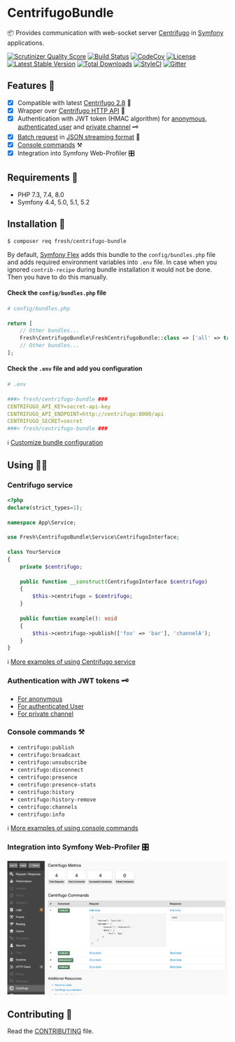 # CentrifugoBundle

📦 Provides communication with web-socket server [Centrifugo](https://centrifugal.github.io/centrifugo/) in [Symfony](https://symfony.com/) applications.

[![Scrutinizer Quality Score](https://img.shields.io/scrutinizer/g/fre5h/CentrifugoBundle.svg?style=flat-square)](https://scrutinizer-ci.com/g/fre5h/CentrifugoBundle/)
[![Build Status](https://img.shields.io/travis/fre5h/CentrifugoBundle/master.svg?style=flat-square)](https://travis-ci.com/fre5h/CentrifugoBundle)
[![CodeCov](https://img.shields.io/codecov/c/github/fre5h/CentrifugoBundle.svg?style=flat-square)](https://codecov.io/github/fre5h/CentrifugoBundle)
[![License](https://img.shields.io/packagist/l/fresh/centrifugo-bundle.svg?style=flat-square)](https://packagist.org/packages/fresh/centrifugo-bundle)
[![Latest Stable Version](https://img.shields.io/packagist/v/fresh/centrifugo-bundle.svg?style=flat-square)](https://packagist.org/packages/fresh/centrifugo-bundle)
[![Total Downloads](https://img.shields.io/packagist/dt/fresh/centrifugo-bundle.svg?style=flat-square)](https://packagist.org/packages/fresh/centrifugo-bundle)
[![StyleCI](https://styleci.io/repos/164834807/shield?style=flat-square)](https://styleci.io/repos/164834807)
[![Gitter](https://img.shields.io/badge/gitter-join%20chat-brightgreen.svg?style=flat-square)](https://gitter.im/fre5h/CentrifugoBundle)

## Features 🎁

- [x] Compatible with latest [Centrifugo 2.8](https://github.com/centrifugal/centrifugo/releases/tag/v2.8.0) 🚀
- [x] Wrapper over [Centrifugo HTTP API](https://centrifugal.github.io/centrifugo/server/http_api/) 🔌
- [X] Authentication with JWT token (HMAC algorithm) for [anonymous](./Resources/docs/authentication.md#anonymous), [authenticated user](./Resources/docs/authentication.md#authenticated-user) and [private channel](./Resources/docs/authentication.md#private-channel) 🗝️
- [x] [Batch request](./Resources/docs/centrifugo_service_methods.md#batch-request) in [JSON streaming format](https://en.wikipedia.org/wiki/JSON_streaming) 💪
- [x] [Console commands](./Resources/docs/console_commands.md "Console commands") ⚒️️
- [x] Integration into Symfony Web-Profiler 🎛️

## Requirements 🧐

* PHP 7.3, 7.4, 8.0
* Symfony 4.4, 5.0, 5.1, 5.2

## Installation 🌱

```bash
$ composer req fresh/centrifugo-bundle
```

By default, [Symfony Flex](https://flex.symfony.com/) adds this bundle to the `config/bundles.php` file and adds required environment variables into `.env` file.
In case when you ignored `contrib-recipe` during bundle installation it would not be done. Then you have to do this manually.

#### Check the `config/bundles.php` file

```php
# config/bundles.php

return [
    // Other bundles...
    Fresh\CentrifugoBundle\FreshCentrifugoBundle::class => ['all' => true],
    // Other bundles...
];
```

#### Check the `.env` file and add you configuration

```yaml
# .env

###> fresh/centrifugo-bundle ###
CENTRIFUGO_API_KEY=secret-api-key
CENTRIFUGO_API_ENDPOINT=http://centrifugo:8000/api
CENTRIFUGO_SECRET=secret
###< fresh/centrifugo-bundle ###
```

ℹ️ [Customize bundle configuration](./Resources/docs/configuration.md "Customize bundle configuration")

## Using 🧑‍🎓

### Centrifugo service

```php
<?php
declare(strict_types=1);

namespace App\Service;

use Fresh\CentrifugoBundle\Service\CentrifugoInterface;

class YourService
{
    private $centrifugo;    

    public function __construct(CentrifugoInterface $centrifugo)
    {
        $this->centrifugo = $centrifugo;
    }

    public function example(): void
    {
        $this->centrifugo->publish(['foo' => 'bar'], 'channelA');
    }
}
```

ℹ️ [More examples of using Centrifugo service](./Resources/docs/centrifugo_service_methods.md "More examples of using Centrifugo service")

### Authentication with JWT tokens 🗝️

* [For anonymous](./Resources/docs/authentication.md#anonymous)
* [For authenticated User](./Resources/docs/authentication.md#authenticated-user)
* [For private channel](./Resources/docs/authentication.md#private-channel) 

### Console commands ⚒️

* `centrifugo:publish`
* `centrifugo:broadcast`
* `centrifugo:unsubscribe`
* `centrifugo:disconnect`
* `centrifugo:presence`
* `centrifugo:presence-stats`
* `centrifugo:history`
* `centrifugo:history-remove`
* `centrifugo:channels`
* `centrifugo:info`

ℹ️ [More examples of using console commands](./Resources/docs/console_commands.md "More examples of using console commands")

### Integration into Symfony Web-Profiler 🎛️

![](./Resources/images/profiler_example.png "Profiler example")

## Contributing 🤝

Read the [CONTRIBUTING](https://github.com/fre5h/CentrifugoBundle/blob/master/.github/CONTRIBUTING.md) file.
